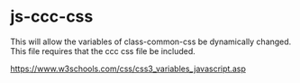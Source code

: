 # js-ccc-css
This will allow the variables of class-common-css be dynamically changed.
This file requires that the ccc css file be included.

<script>
// Get the root element
var r = document.querySelector(':root');

// Create a function for getting a variable value
function myFunction_get() {
  // Get the styles (properties and values) for the root
  var rs = getComputedStyle(r);
  // Alert the value of the --blue variable
  alert("The value of --blue is: " + rs.getPropertyValue('--blue'));
}

// Create a function for setting a variable value
function myFunction_set() {
  // Set the value of variable --blue to another value (in this case "lightblue")
  r.style.setProperty('--blue', 'lightblue');
}
</script>

https://www.w3schools.com/css/css3_variables_javascript.asp
